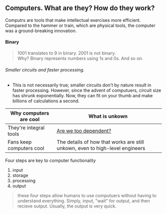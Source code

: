 ## Computers.  What are they? How do they work?  

Computrs are tools that make intellectual exercises more efficient.  Compared to the hammer or train, which are physical tools, the computer was a ground-breaking innovation. 

#### Binary 

> 1001 translates to 9 in binary. 
> 2001 is not binary.  
> Why?  Binary represents numbers using 1s and 0s.  And so on. 

###### Smaller circuits and faster processing. 

- This is not necessarily true; smaller circuits don't by nature result in faster processing.  However, since the advent of computuers, circuit size has shrunk exponentially.  Now, they can fit on your thumb and make billions of calculations a second.  

Why computers are cool |  What is unkown
------------ | ------------- 
They're integral tools | [Are we too dependent?](https://qyackulic.github.io/ned_ludd/)
Fans keep computers cool | The details of how that works are still unkown, even to high-level engineers

Four steps are key to computer functionality
1. input 
1. storage
1. processing
1. output
> these four steps allow humans to use computuers without having to understand everything.  Simply, input, "wait" for output, and then recieve output.  Usually, the output is very quick.  


